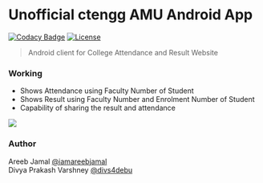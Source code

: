 # Unofficial ctengg AMU Android App  

[![Codacy Badge](https://api.codacy.com/project/badge/Grade/f275bfa07386488b8e172a1303c5d514)](https://www.codacy.com/app/iamareebjamal/ctengg-amu-android?utm_source=github.com&utm_medium=referral&utm_content=iamareebjamal/ctengg-amu-android&utm_campaign=badger)
[![License](https://img.shields.io/badge/License-Apache%202.0-blue.svg)](https://opensource.org/licenses/Apache-2.0)  
> Android client for College Attendance and Result Website

### Working

- Shows Attendance using Faculty Number of Student
- Shows Result using Faculty Number and Enrolment Number of Student
- Capability of sharing the result and attendance

![](https://s24.postimg.org/xhex196l1/College_ctengg.png)

### Author
Areeb Jamal [@iamareebjamal](https://github.com/iamareebjamal)  
Divya Prakash Varshney [@divs4debu](https://github.com/divs4debu)
